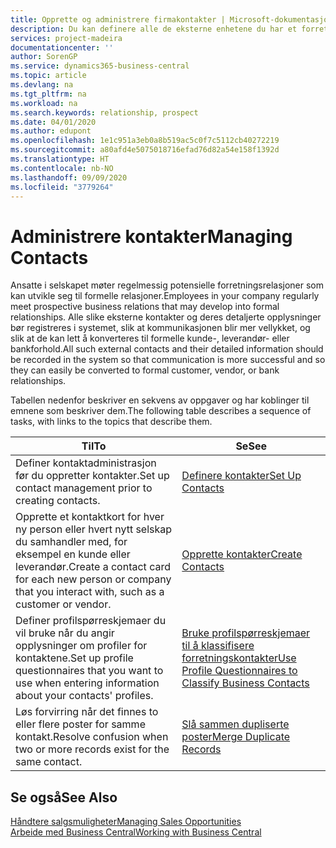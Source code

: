 ```yaml
---
title: Opprette og administrere firmakontakter | Microsoft-dokumentasjon
description: Du kan definere alle de eksterne enhetene du har et forretningsforhold til (for eksempel prospekter, kunder, leverandører og konsulenter), som kontakter.
services: project-madeira
documentationcenter: ''
author: SorenGP
ms.service: dynamics365-business-central
ms.topic: article
ms.devlang: na
ms.tgt_pltfrm: na
ms.workload: na
ms.search.keywords: relationship, prospect
ms.date: 04/01/2020
ms.author: edupont
ms.openlocfilehash: 1e1c951a3eb0a8b519ac5c0f7c5112cb40272219
ms.sourcegitcommit: a80afd4e5075018716efad76d82a54e158f1392d
ms.translationtype: HT
ms.contentlocale: nb-NO
ms.lasthandoff: 09/09/2020
ms.locfileid: "3779264"
---
```

# <a name="managing-contacts"></a><span data-ttu-id="8b52e-103">Administrere kontakter</span><span class="sxs-lookup"><span data-stu-id="8b52e-103">Managing Contacts</span></span>
<span data-ttu-id="8b52e-104">Ansatte i selskapet møter regelmessig potensielle forretningsrelasjoner som kan utvikle seg til formelle relasjoner.</span><span class="sxs-lookup"><span data-stu-id="8b52e-104">Employees in your company regularly meet prospective business relations that may develop into formal relationships.</span></span> <span data-ttu-id="8b52e-105">Alle slike eksterne kontakter og deres detaljerte opplysninger bør registreres i systemet, slik at kommunikasjonen blir mer vellykket, og slik at de kan lett å konverteres til formelle kunde-, leverandør- eller bankforhold.</span><span class="sxs-lookup"><span data-stu-id="8b52e-105">All such external contacts and their detailed information should be recorded in the system so that communication is more successful and so they can easily be converted to formal customer, vendor, or bank relationships.</span></span>

<span data-ttu-id="8b52e-106">Tabellen nedenfor beskriver en sekvens av oppgaver og har koblinger til emnene som beskriver dem.</span><span class="sxs-lookup"><span data-stu-id="8b52e-106">The following table describes a sequence of tasks, with links to the topics that describe them.</span></span>

| <span data-ttu-id="8b52e-107">Til</span><span class="sxs-lookup"><span data-stu-id="8b52e-107">To</span></span> | <span data-ttu-id="8b52e-108">Se</span><span class="sxs-lookup"><span data-stu-id="8b52e-108">See</span></span> |
| --- | --- |
| <span data-ttu-id="8b52e-109">Definer kontaktadministrasjon før du oppretter kontakter.</span><span class="sxs-lookup"><span data-stu-id="8b52e-109">Set up contact management prior to creating contacts.</span></span> |[<span data-ttu-id="8b52e-110">Definere kontakter</span><span class="sxs-lookup"><span data-stu-id="8b52e-110">Set Up Contacts</span></span>](marketing-setup-contacts.md) |
| <span data-ttu-id="8b52e-111">Opprette et kontaktkort for hver ny person eller hvert nytt selskap du samhandler med, for eksempel en kunde eller leverandør.</span><span class="sxs-lookup"><span data-stu-id="8b52e-111">Create a contact card for each new person or company that you interact with, such as a customer or vendor.</span></span> |[<span data-ttu-id="8b52e-112">Opprette kontakter</span><span class="sxs-lookup"><span data-stu-id="8b52e-112">Create Contacts</span></span>](marketing-create-contact-companies.md) |
|<span data-ttu-id="8b52e-113">Definer profilspørreskjemaer du vil bruke når du angir opplysninger om profiler for kontaktene.</span><span class="sxs-lookup"><span data-stu-id="8b52e-113">Set up profile questionnaires that you want to use when entering information about your contacts' profiles.</span></span>|[<span data-ttu-id="8b52e-114">Bruke profilspørreskjemaer til å klassifisere forretningskontakter</span><span class="sxs-lookup"><span data-stu-id="8b52e-114">Use Profile Questionnaires to Classify Business Contacts</span></span>](marketing-create-contact-profile-questionnaire.md)|
|<span data-ttu-id="8b52e-115">Løs forvirring når det finnes to eller flere poster for samme kontakt.</span><span class="sxs-lookup"><span data-stu-id="8b52e-115">Resolve confusion when two or more records exist for the same contact.</span></span>|[<span data-ttu-id="8b52e-116">Slå sammen dupliserte poster</span><span class="sxs-lookup"><span data-stu-id="8b52e-116">Merge Duplicate Records</span></span>](sales-how-merge-duplicate-records.md)|

## <a name="see-also"></a><span data-ttu-id="8b52e-117">Se også</span><span class="sxs-lookup"><span data-stu-id="8b52e-117">See Also</span></span>
[<span data-ttu-id="8b52e-118">Håndtere salgsmuligheter</span><span class="sxs-lookup"><span data-stu-id="8b52e-118">Managing Sales Opportunities</span></span>](marketing-manage-sales-opportunities.md)  
[<span data-ttu-id="8b52e-119">Arbeide med Business Central</span><span class="sxs-lookup"><span data-stu-id="8b52e-119">Working with Business Central</span></span>](ui-work-product.md)  
